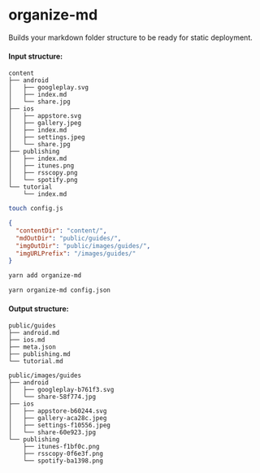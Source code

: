 # organize-md

Builds your markdown folder structure to be ready for static deployment.

#### Input structure:

```
content
├── android
│   ├── googleplay.svg
│   ├── index.md
│   └── share.jpg
├── ios
│   ├── appstore.svg
│   ├── gallery.jpeg
│   ├── index.md
│   ├── settings.jpeg
│   └── share.jpg
├── publishing
│   ├── index.md
│   ├── itunes.png
│   ├── rsscopy.png
│   └── spotify.png
└── tutorial
    └── index.md
```

```sh
touch config.js
```

```json
{
  "contentDir": "content/",
  "mdOutDir": "public/guides/",
  "imgOutDir": "public/images/guides/",
  "imgURLPrefix": "/images/guides/"
}
```

```sh
yarn add organize-md

yarn organize-md config.json
```

#### Output structure:

```
public/guides
├── android.md
├── ios.md
├── meta.json
├── publishing.md
└── tutorial.md

public/images/guides
├── android
│   ├── googleplay-b761f3.svg
│   └── share-58f774.jpg
├── ios
│   ├── appstore-b60244.svg
│   ├── gallery-aca28c.jpeg
│   ├── settings-f10556.jpeg
│   └── share-60e923.jpg
└── publishing
    ├── itunes-f1bf0c.png
    ├── rsscopy-0f6e3f.png
    └── spotify-ba1398.png
```
